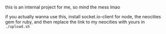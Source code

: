 this is an internal project for me, so mind the mess lmao

if you actually wanna use this, install socket.io-client for node, the neocities gem for ruby, and then replace the link to my neocities with yours in `./upload.sh`
